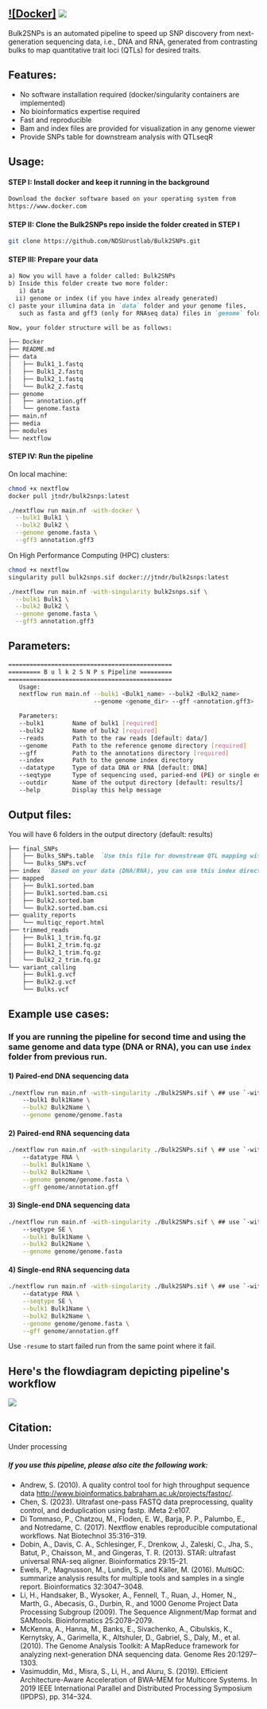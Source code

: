 [![Docker]](https://www.docker.com)
![](media/github_banner.png)
---
Bulk2SNPs is an automated pipeline to speed up SNP discovery from next-generation sequencing data, i.e., DNA and RNA, generated from contrasting bulks to map quantitative trait loci (QTLs) for desired traits. 

## Features:
- No software installation required (docker/singularity containers are implemented)
- No bioinformatics expertise required
- Fast and reproducible
- Bam and index files are provided for visualization in any genome viewer
- Provide SNPs table for downstream analysis with QTLseqR

## Usage: 
#### STEP I: Install docker and keep it running in the background
```md
Download the docker software based on your operating system from
https://www.docker.com
```

#### STEP II: Clone the Bulk2SNPs repo inside the folder created in STEP I 
```bash
git clone https://github.com/NDSUrustlab/Bulk2SNPs.git
```

#### STEP III: Prepare your data
```md
a) Now you will have a folder called: Bulk2SNPs
b) Inside this folder create two more folder:
   i) data
  ii) genome or index (if you have index already generated)
c) paste your illumina data in `data` folder and your genome files,
   such as fasta and gff3 (only for RNAseq data) files in `genome` folder

Now, your folder structure will be as follows:

├── Docker
├── README.md
├── data
│   ├── Bulk1_1.fastq
│   ├── Bulk1_2.fastq
│   ├── Bulk2_1.fastq
│   └── Bulk2_2.fastq
├── genome
│   ├── annotation.gff
│   └── genome.fasta
├── main.nf
├── media
├── modules
└── nextflow
```

#### STEP IV: Run the pipeline 
On local machine:
```bash
chmod +x nextflow
docker pull jtndr/bulk2snps:latest
```

```bash
./nextflow run main.nf -with-docker \
  --bulk1 Bulk1 \
  --bulk2 Bulk2 \
  --genome genome.fasta \
  --gff3 annotation.gff3
```

On High Performance Computing (HPC) clusters:
```bash
chmod +x nextflow
singularity pull bulk2snps.sif docker://jtndr/bulk2snps:latest
```

```bash
./nextflow run main.nf -with-singularity bulk2snps.sif \
  --bulk1 Bulk1 \
  --bulk2 Bulk2 \
  --genome genome.fasta \
  --gff3 annotation.gff3
```

## Parameters:
```bash
==============================================
========= B u l k 2 S N P s Pipeline =========
==============================================
   Usage:
   nextflow run main.nf --bulk1 <Bulk1_name> --bulk2 <Bulk2_name> 
                        --genome <genome_dir> --gff <annotation.gff3>

   Parameters:
   --bulk1        Name of bulk1 [required]
   --bulk2        Name of bulk2 [required]
   --reads        Path to the raw reads [default: data/]
   --genome       Path to the reference genome directory [required]
   --gff          Path to the annotations directory [required]
   --index        Path to the genome index directory
   --datatype     Type of data DNA or RNA [default: DNA]
   --seqtype      Type of sequencing used, paried-end (PE) or single end (SE) [default: PE]
   --outdir       Name of the output directory [default: results/]
   --help         Display this help message
```

## Output files:
You will have 6 folders in the output directory (default: results)
```md
├── final_SNPs
│   ├── Bulks_SNPs.table  `Use this file for downstream QTL mapping with QTLseqR`
│   └── Bulks_SNPs.vcf
├── index  `Based on your data (DNA/RNA), you can use this index directory for future analysis`
├── mapped
│   ├── Bulk1.sorted.bam
│   ├── Bulk1.sorted.bam.csi
│   ├── Bulk2.sorted.bam
│   └── Bulk2.sorted.bam.csi
├── quality_reports
│   └── multiqc_report.html
├── trimmed_reads
│   ├── Bulk1_1_trim.fq.gz
│   ├── Bulk1_2_trim.fq.gz
│   ├── Bulk2_1_trim.fq.gz
│   └── Bulk2_2_trim.fq.gz
└── variant_calling
    ├── Bulk1.g.vcf
    ├── Bulk2.g.vcf
    └── Bulks.vcf
```
## Example use cases:
### If you are running the pipeline for second time and using the same genome and data type (DNA or RNA), you can use `index` folder from previous run.
#### 1) Paired-end DNA sequencing data
```bash
./nextflow run main.nf -with-singularity ./Bulk2SNPs.sif \ ## use `-with-docker` for local machine
    --bulk1 Bulk1Name \
    --bulk2 Bulk2Name \
    --genome genome/genome.fasta
```
#### 2) Paired-end RNA sequencing data
```bash
./nextflow run main.nf -with-singularity ./Bulk2SNPs.sif \ ## use `-with-docker` for local machine
    --datatype RNA \
    --bulk1 Bulk1Name \
    --bulk2 Bulk2Name \
    --genome genome/genome.fasta \
    --gff genome/annotation.gff
```
#### 3) Single-end DNA sequencing data
```bash
./nextflow run main.nf -with-singularity ./Bulk2SNPs.sif \ ## use `-with-docker` for local machine
    --seqtype SE \
    --bulk1 Bulk1Name \
    --bulk2 Bulk2Name \
    --genome genome/genome.fasta
```
#### 4) Single-end RNA sequencing data
```bash
./nextflow run main.nf -with-singularity ./Bulk2SNPs.sif \ ## use `-with-docker` for local machine
    --datatype RNA \
    --seqtype SE \
    --bulk1 Bulk1Name \
    --bulk2 Bulk2Name \
    --genome genome/genome.fasta \
    --gff genome/annotation.gff
```

Use `-resume` to start failed run from the same point where it fail.

## Here's the flowdiagram depicting pipeline's workflow
![](media/flowdiagram.png)

## Citation:
Under processing

##### If you use this pipeline, please also cite the following work:
- Andrew, S. (2010). A quality control tool for high throughput sequence data http://www.bioinformatics.babraham.ac.uk/projects/fastqc/.
- Chen, S. (2023). Ultrafast one-pass FASTQ data preprocessing, quality control, and deduplication using fastp. iMeta 2:e107.
- Di Tommaso, P., Chatzou, M., Floden, E. W., Barja, P. P., Palumbo, E., and Notredame, C. (2017). Nextflow enables reproducible computational workflows. Nat Biotechnol 35:316–319.
- Dobin, A., Davis, C. A., Schlesinger, F., Drenkow, J., Zaleski, C., Jha, S., Batut, P., Chaisson, M., and Gingeras, T. R. (2013). STAR: ultrafast universal RNA-seq aligner. Bioinformatics 29:15–21.
- Ewels, P., Magnusson, M., Lundin, S., and Käller, M. (2016). MultiQC: summarize analysis results for multiple tools and samples in a single report. Bioinformatics 32:3047–3048.
- Li, H., Handsaker, B., Wysoker, A., Fennell, T., Ruan, J., Homer, N., Marth, G., Abecasis, G., Durbin, R., and 1000 Genome Project Data Processing Subgroup (2009). The Sequence Alignment/Map format and SAMtools. Bioinformatics 25:2078–2079.
- McKenna, A., Hanna, M., Banks, E., Sivachenko, A., Cibulskis, K., Kernytsky, A., Garimella, K., Altshuler, D., Gabriel, S., Daly, M., et al. (2010). The Genome Analysis Toolkit: A MapReduce framework for analyzing next-generation DNA sequencing data. Genome Res 20:1297–1303.
- Vasimuddin, Md., Misra, S., Li, H., and Aluru, S. (2019). Efficient Architecture-Aware Acceleration of BWA-MEM for Multicore Systems. In 2019 IEEE International Parallel and Distributed Processing Symposium (IPDPS), pp. 314–324.

